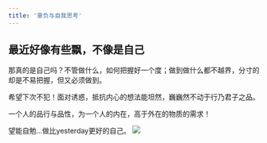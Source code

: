 ```yaml
---
title: '辜负与自我思考'
---
```

 
## 最近好像有些飘，不像是自己

那真的是自己吗？不管做什么，如何把握好一个度；做到做什么都不越界，分寸的却是不易把握，但又必须做到。

希望下次不犯！面对诱惑，抵抗内心的想法能坦然，巍巍然不动于行乃君子之品。

一个人的品行与品性，为一个人的内在，高于外在的物质的需求！

望能自勉...做比yesterday更好的自己。
![](https://gitee.com/helloyuzz/sharepic/raw/master/IMG_Xuj.jpg)